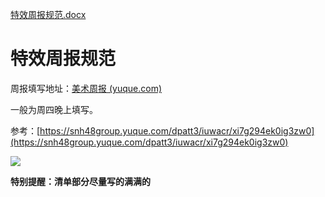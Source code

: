 [特效周报规范.docx](https://snh48group.yuque.com/attachments/yuque/0/2024/docx/43256850/1728730587445-7faac8bf-1f0c-465e-8e04-a764964957f3.docx)

# **特效周报规范**
周报填写地址：[美术周报 (yuque.com)](https://snh48group.yuque.com/dpatt3/iuwacr)

一般为周四晚上填写。

参考：[https://snh48group.yuque.com/dpatt3/iuwacr/xi7g294ek0ig3zw0](https://snh48group.yuque.com/dpatt3/iuwacr/xi7g294ek0ig3zw0)

![](https://cdn.nlark.com/yuque/0/2024/png/43256850/1728730644615-675b409f-8cfc-4d47-91f9-b56cf82dfc06.png)



**特别提醒：清单部分尽量写的满满的**



